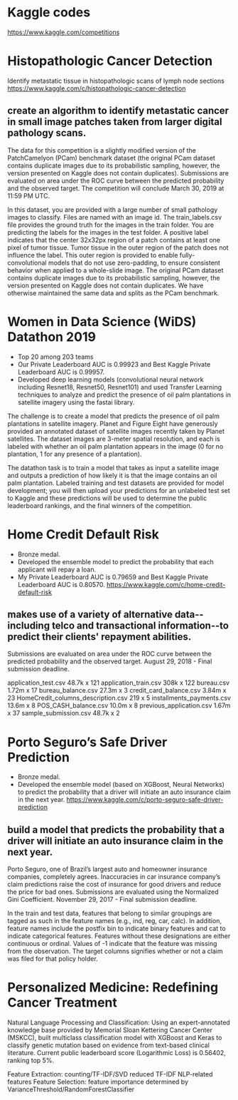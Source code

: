 # Kaggle codes
https://www.kaggle.com/competitions


# Histopathologic Cancer Detection
Identify metastatic tissue in histopathologic scans of lymph node sections
https://www.kaggle.com/c/histopathologic-cancer-detection

## create an algorithm to identify metastatic cancer in small image patches taken from larger digital pathology scans. 
The data for this competition is a slightly modified version of the PatchCamelyon (PCam) benchmark dataset (the original PCam dataset contains duplicate images due to its probabilistic sampling, however, the version presented on Kaggle does not contain duplicates).
Submissions are evaluated on area under the ROC curve between the predicted probability and the observed target.
The competition will conclude March 30, 2019 at 11:59 PM UTC.

In this dataset, you are provided with a large number of small pathology images to classify. Files are named with an image id. The train_labels.csv file provides the ground truth for the images in the train folder. You are predicting the labels for the images in the test folder. A positive label indicates that the center 32x32px region of a patch contains at least one pixel of tumor tissue. Tumor tissue in the outer region of the patch does not influence the label. This outer region is provided to enable fully-convolutional models that do not use zero-padding, to ensure consistent behavior when applied to a whole-slide image.
The original PCam dataset contains duplicate images due to its probabilistic sampling, however, the version presented on Kaggle does not contain duplicates. We have otherwise maintained the same data and splits as the PCam benchmark.

# Women in Data Science (WiDS) Datathon 2019
- Top 20 among 203 teams
- Our Private Leaderboard AUC is 0.99923 and Best Kaggle Private Leaderboard AUC is 0.99957.
- Developed deep learning models (convolutional neural network including Resnet18, Resnet50, Resnet101) and used ‎Transfer Learning techniques to analyze and predict the presence of oil palm plantations in satellite imagery using the fastai library.

The challenge is to create a model that predicts the presence of oil palm plantations in satellite imagery. Planet and Figure Eight have generously provided an annotated dataset of satellite images recently taken by Planet satellites. The dataset images are 3-meter spatial resolution, and each is labeled with whether an oil palm plantation appears in the image (0 for no plantation, 1 for any presence of a plantation).

The datathon task is to train a model that takes as input a satellite image and outputs a prediction of how likely it is that the image contains an oil palm plantation. Labeled training and test datasets are provided for model development; you will then upload your predictions for an unlabeled test set to Kaggle and these predictions will be used to determine the public leaderboard rankings, and the final winners of the competition.

# Home Credit Default Risk
- Bronze medal. 
- Developed the ensemble model to predict the probability that each applicant will repay a loan.
- My Private Leaderboard AUC is 0.79659 and Best Kaggle Private Leaderboard AUC is 0.80570.
https://www.kaggle.com/c/home-credit-default-risk

## makes use of a variety of alternative data--including telco and transactional information--to predict their clients' repayment abilities.
Submissions are evaluated on area under the ROC curve between the predicted probability and the observed target. August 29, 2018 - Final submission deadline.

application_test.csv
48.7k x 121
application_train.csv
308k x 122
bureau.csv
1.72m x 17
bureau_balance.csv
27.3m x 3
credit_card_balance.csv
3.84m x 23
HomeCredit_columns_description.csv
219 x 5
installments_payments.csv
13.6m x 8
POS_CASH_balance.csv
10.0m x 8
previous_application.csv
1.67m x 37
sample_submission.csv
48.7k x 2


# Porto Seguro’s Safe Driver Prediction
- Bronze medal. 
- Developed the ensemble model (based on XGBoost, Neural Networks) to predict the probability that a driver will initiate an auto insurance claim in the next year.
https://www.kaggle.com/c/porto-seguro-safe-driver-prediction

## build a model that predicts the probability that a driver will initiate an auto insurance claim in the next year. 
Porto Seguro, one of Brazil’s largest auto and homeowner insurance companies, completely agrees. Inaccuracies in car insurance company’s claim predictions raise the cost of insurance for good drivers and reduce the price for bad ones.
Submissions are evaluated using the Normalized Gini Coefficient. November 29, 2017 - Final submission deadline.

In the train and test data, features that belong to similar groupings are tagged as such in the feature names (e.g., ind, reg, car, calc). In addition, feature names include the postfix bin to indicate binary features and cat to indicate categorical features. Features without these designations are either continuous or ordinal. Values of -1 indicate that the feature was missing from the observation. The target columns signifies whether or not a claim was filed for that policy holder.

# Personalized Medicine: Redefining Cancer Treatment
Natural Language Processing and Classification: Using an expert-annotated knowledge base provided by Memorial Sloan Kettering Cancer Center (MSKCC), built multiclass classification model with XGBoost and Keras to classify genetic mutation based on evidence from text-based clinical literature. Current public leaderboard score (Logarithmic Loss) is 0.56402, ranking top 5%.

Feature Extraction: counting/TF-IDF/SVD reduced TF-IDF NLP-related features
Feature Selection: feature importance determined by VarianceThreshold/RandomForestClassifier


